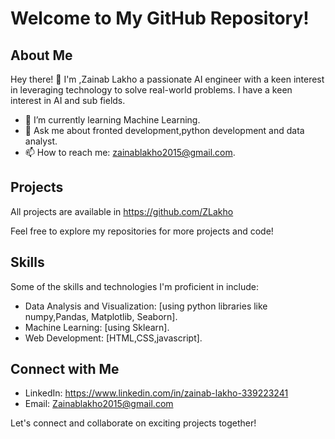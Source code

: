 # Welcome to My GitHub Repository!

## About Me

Hey there! 👋 I'm ,Zainab Lakho a passionate AI engineer with a keen interest in leveraging technology to solve real-world problems. I have a keen interest in AI and sub fields.
- 🌱 I’m currently learning Machine Learning.
- 💬 Ask me about fronted development,python development and data analyst.
- 📫 How to reach me: zainablakho2015@gmail.com.
 

## Projects

All projects are available in https://github.com/ZLakho

Feel free to explore my repositories for more projects and code!

## Skills

Some of the skills and technologies I'm proficient in include:

 
- Data Analysis and Visualization: [using python libraries like numpy,Pandas, Matplotlib, Seaborn].
- Machine Learning: [using Sklearn].
- Web Development: [HTML,CSS,javascript].
 

## Connect with Me

- LinkedIn: https://www.linkedin.com/in/zainab-lakho-339223241
- Email: Zainablakho2015@gmail.com

Let's connect and collaborate on exciting projects together!
